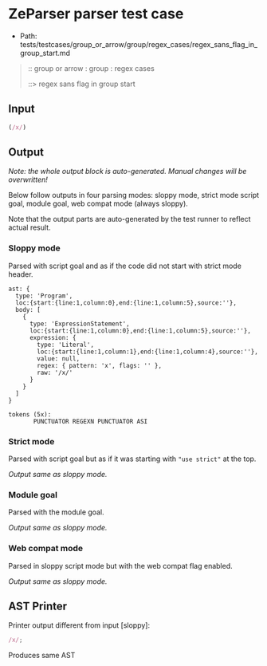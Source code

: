 # ZeParser parser test case

- Path: tests/testcases/group_or_arrow/group/regex_cases/regex_sans_flag_in_group_start.md

> :: group or arrow : group : regex cases
>
> ::> regex sans flag in group start

## Input

`````js
(/x/)
`````

## Output

_Note: the whole output block is auto-generated. Manual changes will be overwritten!_

Below follow outputs in four parsing modes: sloppy mode, strict mode script goal, module goal, web compat mode (always sloppy).

Note that the output parts are auto-generated by the test runner to reflect actual result.

### Sloppy mode

Parsed with script goal and as if the code did not start with strict mode header.

`````
ast: {
  type: 'Program',
  loc:{start:{line:1,column:0},end:{line:1,column:5},source:''},
  body: [
    {
      type: 'ExpressionStatement',
      loc:{start:{line:1,column:0},end:{line:1,column:5},source:''},
      expression: {
        type: 'Literal',
        loc:{start:{line:1,column:1},end:{line:1,column:4},source:''},
        value: null,
        regex: { pattern: 'x', flags: '' },
        raw: '/x/'
      }
    }
  ]
}

tokens (5x):
       PUNCTUATOR REGEXN PUNCTUATOR ASI
`````

### Strict mode

Parsed with script goal but as if it was starting with `"use strict"` at the top.

_Output same as sloppy mode._

### Module goal

Parsed with the module goal.

_Output same as sloppy mode._

### Web compat mode

Parsed in sloppy script mode but with the web compat flag enabled.

_Output same as sloppy mode._

## AST Printer

Printer output different from input [sloppy]:

````js
/x/;
````

Produces same AST

